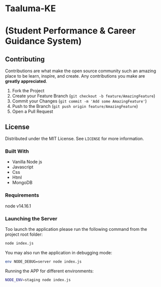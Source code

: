 # Taaluma-KE 
# (Student Performance & Career Guidance System)

<!-- CONTRIBUTING -->
## Contributing

Contributions are what make the open source community such an amazing place to be learn, inspire, and create. Any contributions you make are **greatly appreciated**.

1. Fork the Project
2. Create your Feature Branch (`git checkout -b feature/AmazingFeature`)
3. Commit your Changes (`git commit -m 'Add some AmazingFeature'`)
4. Push to the Branch (`git push origin feature/AmazingFeature`)
5. Open a Pull Request

<!-- LICENSE -->
## License

Distributed under the MIT License. See `LICENSE` for more information.


### Built With

* Vanilla Node js
* Javascript
* Css
* Html
* MongoDB

### Requirements

node v14.16.1


### Launching the Server

Too launch the application please run the following command from the project root folder:

```bash
node index.js
```

You may also run the application in debugging mode:

```bash
env NODE_DEBUG=server node index.js
```

Running the APP for different environments:

```bash
NODE_ENV=staging node index.js
```
